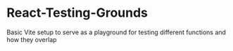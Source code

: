 # React-Testing-Grounds
Basic Vite setup to serve as a playground for testing different functions and how they overlap
